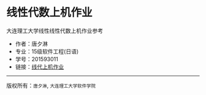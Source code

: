 # 线性代数上机作业

大连理工大学线性线性代数上机作业参考

- 作者：唐夕淋
- 专业：15级软件工程(日语)
- 学号：201593011
- 链接：[线代上机作业](https://github.com/kirineko/linear_algebra/tree/master/work)

---

版权所有：`唐夕淋`, `大连理工大学软件学院`

